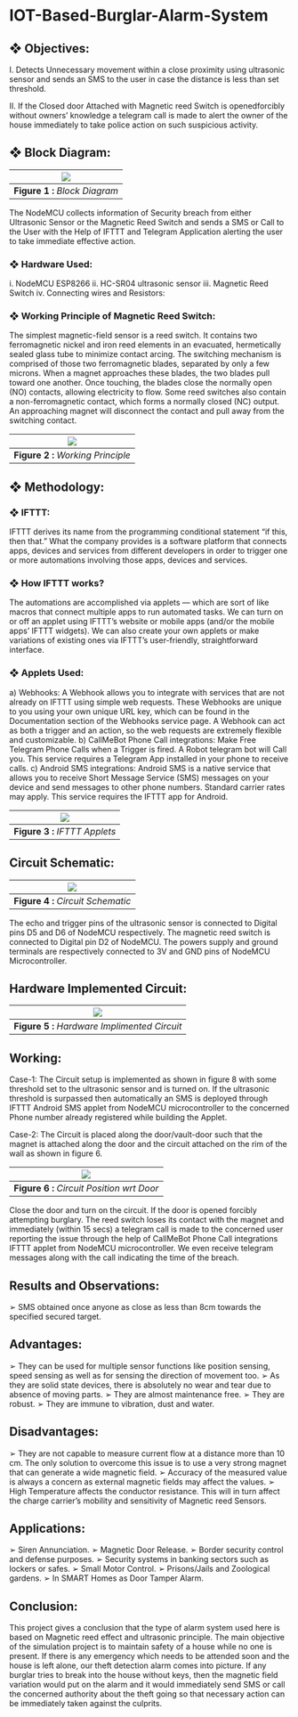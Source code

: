 # IOT-Based-Burglar-Alarm-System

## ❖ Objectives:

I. Detects Unnecessary movement within a close proximity using ultrasonic sensor and sends an SMS to the user in case the distance is less than set threshold.

II. If the Closed door Attached with Magnetic reed Switch is openedforcibly without owners’ knowledge a telegram call is made to alert the owner of the house immediately to take police action on such suspicious activity.

## ❖ Block Diagram:
| ![](Images/block.png) | 
|:--:| 
| **Figure 1 :** *Block Diagram* |

The NodeMCU collects information of Security breach from either Ultrasonic 
Sensor or the Magnetic Reed Switch and sends a SMS or Call to the User 
with the Help of IFTTT and Telegram Application alerting the user to take 
immediate effective action.

### ❖ Hardware Used:
i. NodeMCU ESP8266
ii. HC-SR04 ultrasonic sensor
iii. Magnetic Reed Switch
iv. Connecting wires and Resistors:

### ❖ Working Principle of Magnetic Reed Switch:
The simplest magnetic-field sensor is a reed switch. It contains two 
ferromagnetic nickel and iron reed elements in an evacuated, hermetically 
sealed glass tube to minimize contact arcing. The switching mechanism is 
comprised of those two ferromagnetic blades, separated by only a few 
microns. When a magnet approaches these blades, the two blades pull 
toward one another. Once touching, the blades close the normally open (NO) 
contacts, allowing electricity to flow. Some reed switches also contain a non-ferromagnetic contact, which forms a normally closed (NC) output. An 
approaching magnet will disconnect the contact and pull away from the 
switching contact.

| ![](Images/work.png) | 
|:--:| 
| **Figure 2 :** *Working Principle* |

## ❖ Methodology:
### ❖ IFTTT:
IFTTT derives its name from the programming conditional statement “if this, 
then that.” What the company provides is a software platform that connects 
apps, devices and services from different developers in order to trigger one or 
more automations involving those apps, devices and services.
### ❖ How IFTTT works?
The automations are accomplished via applets — which are sort of like 
macros that connect multiple apps to run automated tasks. We can 
turn on or off an applet using IFTTT’s website or mobile apps (and/or 
the mobile apps’ IFTTT widgets). We can also create your own 
applets or make variations of existing ones via IFTTT’s user-friendly, 
straightforward interface.
### ❖ Applets Used:
a) Webhooks: A Webhook allows you to integrate with services 
that are not already on IFTTT using simple web requests. These 
Webhooks are unique to you using your own unique URL key, 
which can be found in the Documentation section of the 
Webhooks service page. A Webhook can act as both a trigger 
and an action, so the web requests are extremely flexible and 
customizable.
b) CallMeBot Phone Call integrations: Make Free Telegram 
Phone Calls when a Trigger is fired. A Robot telegram bot will 
Call you. This service requires a Telegram App installed in your 
phone to receive calls.
c) Android SMS integrations: Android SMS is a native service 
that allows you to receive Short Message Service (SMS) 
messages on your device and send messages to other phone 
numbers. Standard carrier rates may apply. This service 
requires the IFTTT app for Android.

| ![](Images/app.png) | 
|:--:| 
| **Figure 3 :** *IFTTT Applets* |

## Circuit Schematic:
| ![](Images/circuit.png) | 
|:--:| 
| **Figure 4 :** *Circuit Schematic* |

The echo and trigger pins of the ultrasonic sensor is connected to 
Digital pins D5 and D6 of NodeMCU respectively. The magnetic reed switch 
is connected to Digital pin D2 of NodeMCU. The powers supply and ground 
terminals are respectively connected to 3V and GND pins of NodeMCU 
Microcontroller.

## Hardware Implemented Circuit:

| ![](Images/hardware.png) | 
|:--:| 
| **Figure 5 :** *Hardware Implimented Circuit* |

## Working:
Case-1: The Circuit setup is implemented as shown in figure 8 with some 
threshold set to the ultrasonic sensor and is turned on. If the ultrasonic 
threshold is surpassed then automatically an SMS is deployed through 
IFTTT Android SMS applet from NodeMCU microcontroller to the concerned 
Phone number already registered while building the Applet.

Case-2: The Circuit is placed along the door/vault-door such that the 
magnet is attached along the door and the circuit attached on the rim of the 
wall as shown in figure 6.

| ![](Images/door.png) | 
|:--:| 
| **Figure 6 :** *Circuit Position wrt Door* |

Close the door and turn on the circuit. If the door is opened forcibly 
attempting burglary. The reed switch loses its contact with the magnet and 
immediately (within 15 secs) a telegram call is made to the concerned user 
reporting the issue through the help of CallMeBot Phone Call integrations
IFTTT applet from NodeMCU microcontroller.
We even receive telegram messages along with the call indicating the time of 
the breach.

## Results and Observations:
➢ SMS obtained once anyone as close as less than 8cm towards the 
specified secured target.


## Advantages:
➢ They can be used for multiple sensor functions like position sensing, 
speed sensing as well as for sensing the direction of movement too.
➢ As they are solid state devices, there is absolutely no wear and tear 
due to absence of moving parts.
➢ They are almost maintenance free.
➢ They are robust.
➢ They are immune to vibration, dust and water.

## Disadvantages:
➢ They are not capable to measure current flow at a distance more than 
10 cm. The only solution to overcome this issue is to use a very 
strong magnet that can generate a wide magnetic field.
➢ Accuracy of the measured value is always a concern as external 
magnetic fields may affect the values.
➢ High Temperature affects the conductor resistance. This will in turn 
affect the charge carrier’s mobility and sensitivity of Magnetic reed 
Sensors.

## Applications:
➢ Siren Annunciation.
➢ Magnetic Door Release.
➢ Border security control and defense purposes.
➢ Security systems in banking sectors such as lockers or safes.
➢ Small Motor Control.
➢ Prisons/Jails and Zoological gardens.
➢ In SMART Homes as Door Tamper Alarm.

## Conclusion:
This project gives a conclusion that the type of alarm system used here is 
based on Magnetic reed effect and ultrasonic principle. The main objective of 
the simulation project is to maintain safety of a house while no one is 
present. If there is any emergency which needs to be attended soon and the 
house is left alone, our theft detection alarm comes into picture. If any 
burglar tries to break into the house without keys, then the magnetic field 
variation would put on the alarm and it would immediately send SMS or call 
the concerned authority about the theft going so that necessary action can 
be immediately taken against the culprits.
